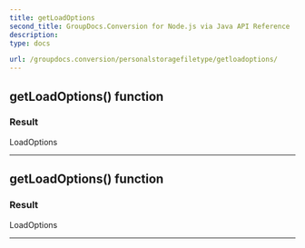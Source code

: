 ```yaml
---
title: getLoadOptions
second_title: GroupDocs.Conversion for Node.js via Java API Reference
description: 
type: docs

url: /groupdocs.conversion/personalstoragefiletype/getloadoptions/
---
```


## getLoadOptions()  function


### Result
LoadOptions


---


## getLoadOptions()  function


### Result
LoadOptions


---


